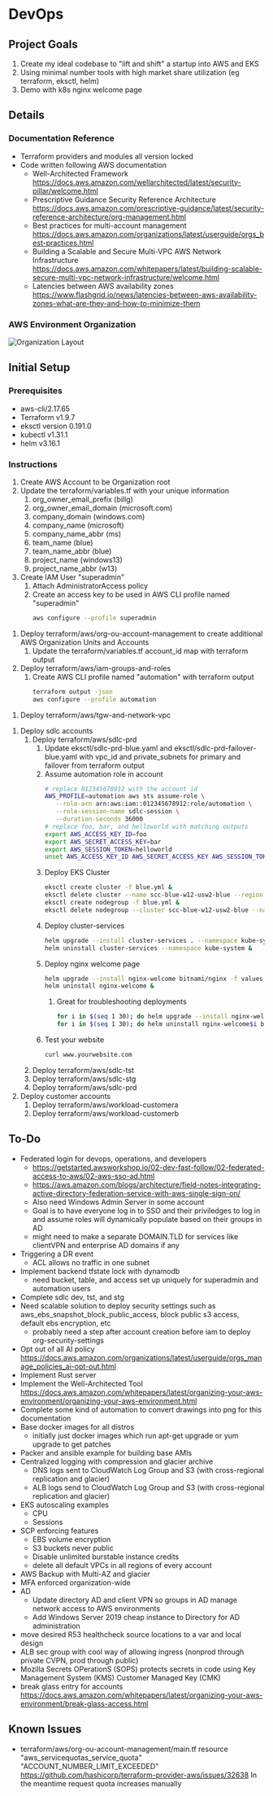 # DevOps

## Project Goals
1. Create my ideal codebase to "lift and shift" a startup into AWS and EKS
1. Using minimal number tools with high market share utilization (eg terraform, eksctl, helm)
1. Demo with k8s nginx welcome page

## Details

### Documentation Reference
- Terraform providers and modules all version locked
- Code written following AWS documentation
  - Well-Architected Framework  https://docs.aws.amazon.com/wellarchitected/latest/security-pillar/welcome.html
  - Prescriptive Guidance Security Reference Architecture https://docs.aws.amazon.com/prescriptive-guidance/latest/security-reference-architecture/org-management.html
  - Best practices for multi-account management https://docs.aws.amazon.com/organizations/latest/userguide/orgs_best-practices.html
  - Building a Scalable and Secure Multi-VPC AWS Network Infrastructure https://docs.aws.amazon.com/whitepapers/latest/building-scalable-secure-multi-vpc-network-infrastructure/welcome.html
  - Latencies between AWS availability zones https://www.flashgrid.io/news/latencies-between-aws-availability-zones-what-are-they-and-how-to-minimize-them

### AWS Environment Organization
![Organization Layout](./drawings/org-and-account-layout.drawio.png)

## Initial Setup

### Prerequisites
- aws-cli/2.17.65
- Terraform v1.9.7
- eksctl version 0.191.0
- kubectl v1.31.1
- helm v3.16.1

### Instructions
1. Create AWS Account to be Organization root
1. Update the terraform/variables.tf with your unique information
   1. org_owner_email_prefix (billg)
   1. org_owner_email_domain (microsoft.com)
   1. company_domain (windows.com)
   1. company_name (microsoft)
   1. company_name_abbr (ms)
   1. team_name (blue)
   1. team_name_abbr (blue)
   1. project_name (windows13)
   1. project_name_abbr (w13)
1. Create IAM User "superadmin"
   1. Attach AdministratorAccess policy
   1. Create an access key to be used in AWS CLI profile named "superadmin"
      ```sh
      aws configure --profile superadmin
      ```
<!-- 1. Deploy terraform/aws/tfstate-backend
   1. Update the terraform/aws/*/backend.tf files
      ```sh
      org root account id   find . -name 'backend.tf' -exec sed -i 's/TFSTATEBACKENDORGACCOUNTID/123456789012/g' {} +
      1. bucket:  find . -name 'backend.tf' -exec sed -i 's/TFSTATEBACKENDS3BUCKETNAME/tfstate-bucket-name/g' {} +
      1. dynamodb table:  find . -name 'backend.tf' -exec sed -i 's/TFSTATEBACKENDDYNAMODBTABLE/dynamodb-tfstate-lock/g' {} +
      ``` -->
1. Deploy terraform/aws/org-ou-account-management to create additional AWS Organization Units and Accounts
   1. Update the terraform/variables.tf account_id map with terraform output
1. Deploy terraform/aws/iam-groups-and-roles
   1. Create AWS CLI profile named "automation" with terraform output
      ```sh
      terraform output -json
      aws configure --profile automation
      ```
<!-- 1. Deploy terraform/aws/r53-zones-and-records
   1. Update your domain registrar with the nameservers from terraform output -->
1. Deploy terraform/aws/tgw-and-network-vpc
<!-- 1. Deploy terraform/aws/enterprise-ad
   1. This deployment can take up to 2 hours and may fail several times due to AWS throttling, keep running plan and apply until complete
   1. Update the terraform/variables.tf ad_directory_id_connector_network and ad_directory_id_connector_network_failover strings with terraform output
1. Deploy terraform/aws/client-vpn -->
1. Deploy sdlc accounts
   1. Deploy terraform/aws/sdlc-prd
      1. Update eksctl/sdlc-prd-blue.yaml and eksctl/sdlc-prd-failover-blue.yaml with vpc_id and private_subnets for primary and failover from terraform output
      1. Assume automation role in account
         ```sh
         # replace 012345678912 with the account id
         AWS_PROFILE=automation aws sts assume-role \
            --role-arn arn:aws:iam::012345678912:role/automation \
            --role-session-name sdlc-session \
            --duration-seconds 36000
         # replace foo, bar, and helloworld with matching outputs
         export AWS_ACCESS_KEY_ID=foo
         export AWS_SECRET_ACCESS_KEY=bar
         export AWS_SESSION_TOKEN=helloworld
         unset AWS_ACCESS_KEY_ID AWS_SECRET_ACCESS_KEY AWS_SESSION_TOKEN
         ```
      1. Deploy EKS Cluster
         ```sh
         eksctl create cluster -f blue.yml &
         eksctl delete cluster --name scc-blue-w12-usw2-blue --region us-west-2 &
         eksctl create nodegroup -f blue.yml &
         eksctl delete nodegroup --cluster scc-blue-w12-usw2-blue --name general --region us-west-2 &
         ```
      1. Deploy cluster-services
         ```sh
         helm upgrade --install cluster-services . --namespace kube-system --force &
         helm uninstall cluster-services --namespace kube-system &
         ```
      1. Deploy nginx welcome page
         ```sh
         helm upgrade --install nginx-welcome bitnami/nginx -f values.yaml --force &
         helm uninstall nginx-welcome &
         ```
         1. Great for troubleshooting deployments
            ```sh
            for i in $(seq 1 30); do helm upgrade --install nginx-welcome$i bitnami/nginx; done &
            for i in $(seq 1 30); do helm uninstall nginx-welcome$i bitnami/nginx; done &
            ```
      1. Test your website
         ```sh
         curl www.yourwebsite.com
         ```
   1. Deploy terraform/aws/sdlc-tst
   1. Deploy terraform/aws/sdlc-stg
   1. Deploy terraform/aws/sdlc-prd
1. Deploy customer accounts
   1. Deploy terraform/aws/workload-customera
   1. Deploy terraform/aws/workload-customerb

## To-Do
- Federated login for devops, operations, and developers
   - https://getstarted.awsworkshop.io/02-dev-fast-follow/02-federated-access-to-aws/02-aws-sso-ad.html
   - https://aws.amazon.com/blogs/architecture/field-notes-integrating-active-directory-federation-service-with-aws-single-sign-on/
   - Also need Windows Admin Server in some account
   - Goal is to have everyone log in to SSO and their priviledges to log in and assume roles will dynamically populate based on their groups in AD
   - might need to make a separate DOMAIN.TLD for services like clientVPN and enterprise AD domains if any
- Triggering a DR event
   - ACL allows no traffic in one subnet
- Implement backend tfstate lock with dynamodb
   - need bucket, table, and access set up uniquely for superadmin and automation users
- Complete sdlc dev, tst, and stg
- Need scalable solution to deploy security settings such as aws_ebs_snapshot_block_public_access, block public s3 access, default ebs encryption, etc
   - probably need a step after account creation before iam to deploy org-security-settings
- Opt out of all AI policy https://docs.aws.amazon.com/organizations/latest/userguide/orgs_manage_policies_ai-opt-out.html
- Implement Rust server
- Implement the Well-Architected Tool https://docs.aws.amazon.com/whitepapers/latest/organizing-your-aws-environment/organizing-your-aws-environment.html
- Complete some kind of automation to convert drawings into png for this documentation
- Base docker images for all distros
   - initially just docker images which run apt-get upgrade or yum upgrade to get patches
- Packer and ansible example for building base AMIs
- Centralized logging with compression and glacier archive
   - DNS logs sent to CloudWatch Log Group and S3 (with cross-regional replication and glacier)
   - ALB logs send to CloudWatch Log Group and S3 (with cross-regional replication and glacier)
- EKS autoscaling examples
   - CPU
   - Sessions
- SCP enforcing features
   - EBS volume encryption
   - S3 buckets never public
   - Disable unlimited burstable instance credits
   - delete all default VPCs in all regions of every account
- AWS Backup with Multi-AZ and glacier
- MFA enforced organization-wide
- AD
   - Update directory AD and client VPN so groups in AD manage network access to AWS environments
   - Add Windows Server 2019 cheap instance to Directory for AD administration
- move desired R53 healthcheck source locations to a var and local design
- ALB sec group with cool way of allowing ingress (nonprod through private CVPN, prod through public)
- Mozilla Secrets OPerationS (SOPS) protects secrets in code using Key Management System (KMS) Customer Managed Key (CMK)
- break glass entry for accounts https://docs.aws.amazon.com/whitepapers/latest/organizing-your-aws-environment/break-glass-access.html

## Known Issues
- terraform/aws/org-ou-account-management/main.tf
  resource "aws_servicequotas_service_quota" "ACCOUNT_NUMBER_LIMIT_EXCEEDED"
  https://github.com/hashicorp/terraform-provider-aws/issues/32638
  In the meantime request quota increases manually
